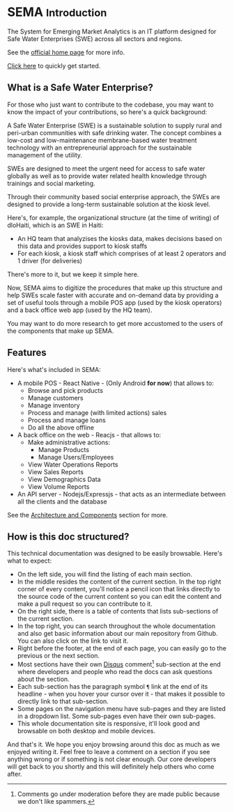 # SEMA <small>Introduction</small>

The System for Emerging Market Analytics is an IT platform designed for Safe Water Enterprises (SWE) across all sectors and regions.

See the <a href="http://semawater.org" target="_blank">official home page</a> for more info.

[Click here](getting-started.md) to quickly get started.

## What is a Safe Water Enterprise?

For those who just want to contribute to the codebase, you may want to know the impact of your contributions, so here's a quick background:

A Safe Water Enterprise (SWE) is a sustainable solution to supply rural and peri-urban communities with safe drinking water. The concept combines a low-cost and low-maintenance membrane-based water treatment technology with an entrepreneurial approach for the sustainable management of the utility.

SWEs are designed to meet the urgent need for access to safe water globally as well as to provide water related health knowledge through trainings and social marketing.

Through their community based social enterprise approach, the SWEs are designed to provide a long-term sustainable solution at the kiosk level.

Here's, for example, the organizational structure (at the time of writing) of dloHaiti, which is an SWE in Haiti:

- An HQ team that analyzises the kiosks data, makes decisions based on this data and provides support to kiosk staffs
- For each kiosk, a kiosk staff which comprises of at least 2 operators and 1 driver (for deliveries)

There's more to it, but we keep it simple here.

Now, SEMA aims to digitize the procedures that make up this structure and help SWEs scale faster with accurate and on-demand data by providing a set of useful tools through a mobile POS app (used by the kiosk operators) and a back office web app (used by the HQ team).

You may want to do more research to get more accustomed to the users of the components that make up SEMA.

## Features

Here's what's included in SEMA:

- A mobile POS - React Native - (Only Android **for now**) that allows to:
    - Browse and pick products
    - Manage customers
    - Manage inventory
    - Process and manage (with limited actions) sales
    - Process and manage loans
    - Do all the above offline
- A back office on the web - Reacjs - that allows to:
    - Make administrative actions:
        - Manage Products
        - Manage Users/Employees
    - View Water Operations Reports
    - View Sales Reports
    - View Demographics Data
    - View Volume Reports
- An API server - Nodejs/Expressjs - that acts as an intermediate between all the clients and the database

See the [Architecture and Components](architecture-and-components-overview.md) section for more.

<!-- ## Join our Community Chat!

!!! note ""
    This documentation will not be complete without a community and we strongly urge you to join us over at Gitter - you can use your Github account to login - for any questions and suggestions that you may have:

    <a href="https://gitter.im/sema-dev/" target="_blank"><img src="https://badges.gitter.im/untapped-inc/sema-core.png"></a>

    **You will be able to instantly chat with our core team for anything you need about SEMA.** -->

## How is this doc structured?

This technical documentation was designed to be easily browsable. Here's what to expect:

- On the left side, you will find the listing of each main section.
- In the middle resides the content of the current section. In the top right corner of every content, you'll notice a pencil icon that links directly to the source code of the current content so you can edit the content and make a pull request so you can contribute to it.
- On the right side, there is a table of contents that lists sub-sections of the current section.
- In the top right, you can search throughout the whole documentation and also get basic information about our main repository from Github. You can also click on the link to visit it.
- Right before the footer, at the end of each page, you can easily go to the previous or the next section.
- Most sections have their own <a href="https://disqus.com" target="_blank">Disqus</a> comment[^about-comments] sub-section at the end where developers and people who read the docs can ask questions about the section.
- Each sub-section has the paragraph symbol `¶` link at the end of its headline - when you hover your cursor over it - that makes it possible to directly link to that sub-section.
- Some pages on the navigation menu have sub-pages and they are listed in a dropdown list. Some sub-pages even have their own sub-pages.
- This whole documentation site is responsive, it'll look good and browsable on both desktop and mobile devices.

And that's it. We hope you enjoy browsing around this doc as much as we enjoyed writing it. Feel free to leave a comment on a section if you see anything wrong or if something is not clear enough. Our core developers will get back to you shortly and this will definitely help others who come after.

[^about-comments]: Comments go under moderation before they are made public because we don't like spammers.